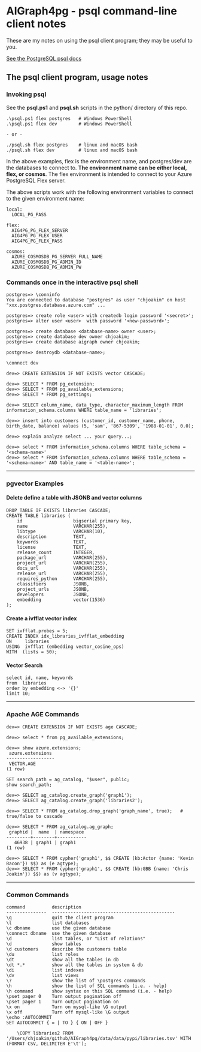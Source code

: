 # AIGraph4pg - psql command-line client notes

These are my notes on using the psql client program; they may be useful to you.

[See the PostgreSQL psql docs](https://www.postgresql.org/docs/current/app-psql.html)

## The psql client program, usage notes

### Invoking psql

See the **psql.ps1** and **psql.sh** scripts in the python/ directory of this repo.

```
.\psql.ps1 flex postgres   # Windows PowerShell
.\psql.ps1 flex dev        # Windows PowerShell

- or -

./psql.sh flex postgres    # linux and macOS bash
./psql.sh flex dev         # linux and macOS bash
```

In the above examples, flex is the environment name,
and postgres/dev are the databases to connect to.
**The environment name can be either local, flex, or cosmos**.
The flex environment is intended to connect to your Azure PostgreSQL Flex server.

The above scripts work with the following environment variables
to connect to the given environment name:

```
local:
  LOCAL_PG_PASS

flex:
  AIG4PG_PG_FLEX_SERVER
  AIG4PG_PG_FLEX_USER
  AIG4PG_PG_FLEX_PASS

cosmos:
  AZURE_COSMOSDB_PG_SERVER_FULL_NAME
  AZURE_COSMOSDB_PG_ADMIN_ID
  AZURE_COSMOSDB_PG_ADMIN_PW
```

### Commands once in the interactive psql shell

```
postgres=> \conninfo
You are connected to database "postgres" as user "chjoakim" on host "xxx.postgres.database.azure.com" ...

postgres=> create role <user> with createdb login password '<secret>';
postgres=> alter user <user>  with password '<new-password>';

postgres=> create database <database-name> owner <user>;
postgres=> create database dev owner chjoakim;
postgres=> create database aigraph owner chjoakim;

postgres=> destroydb <database-name>;

\connect dev

dev=> CREATE EXTENSION IF NOT EXISTS vector CASCADE;

dev=> SELECT * FROM pg_extension;
dev=> SELECT * FROM pg_available_extensions;
dev=> SELECT * FROM pg_settings;

dev=> SELECT column_name, data_type, character_maximum_length FROM information_schema.columns WHERE table_name = 'libraries';

dev=> insert into customers (customer_id, customer_name, phone, birth_date, balance) values (5, 'sam', '867-5309', '1988-01-01', 0.0);

dev=> explain analyze select ... your query...;

dev=> select * FROM information_schema.columns WHERE table_schema = '<schema-name>'
dev=> select * FROM information_schema.columns WHERE table_schema = '<schema-name>' AND table_name = '<table-name>';
```

---

### pgvector Examples

#### Delete define a table with JSONB and vector columns

```
DROP TABLE IF EXISTS libraries CASCADE;
CREATE TABLE libraries (
    id                   bigserial primary key,
    name                 VARCHAR(255),
    libtype              VARCHAR(10),
    description          TEXT,
    keywords             TEXT,
    license              TEXT,
    release_count        INTEGER,
    package_url          VARCHAR(255),
    project_url          VARCHAR(255),
    docs_url             VARCHAR(255),
    release_url          VARCHAR(255),
    requires_python      VARCHAR(255),
    classifiers          JSONB,
    project_urls         JSONB,
    developers           JSONB,
    embedding            vector(1536)
);
```

#### Create a ivfflat vector index

```
SET ivfflat.probes = 5;
CREATE INDEX idx_libraries_ivfflat_embedding
ON     libraries
USING  ivfflat (embedding vector_cosine_ops)
WITH  (lists = 50);
```

#### Vector Search

```
select id, name, keywords
from  libraries
order by embedding <-> '{}'
limit 10;
```

---

### Apache AGE Commands

```
dev=> CREATE EXTENSION IF NOT EXISTS age CASCADE;

dev=> select * from pg_available_extensions;

dev=> show azure.extensions;
 azure.extensions
------------------
 VECTOR,AGE
(1 row)

SET search_path = ag_catalog, "$user", public;
show search_path;

dev=> SELECT ag_catalog.create_graph('graph1');
dev=> SELECT ag_catalog.create_graph('libraries2');

dev=> SELECT * FROM ag_catalog.drop_graph('graph_name', true);   # true/false to cascade

dev=> SELECT * FROM ag_catalog.ag_graph;
 graphid |  name  | namespace
---------+--------+-----------
   46938 | graph1 | graph1
(1 row)

dev=> SELECT * FROM cypher('graph1', $$ CREATE (kb:Actor {name: 'Kevin Bacon'}) $$) as (e agtype);
dev=> SELECT * FROM cypher('graph1', $$ CREATE (kb:GBB {name: 'Chris Joakim'}) $$) as (v agtype);
```

---

### Common Commands

```
command          description
---------------  ----------------------------------------------
\q               quit the client program
\l               list databases
\c dbname        use the given database
\connect dbname  use the given database
\d               list tables, or "List of relations"
\d               show tables
\d customers     describe the customers table
\du              list roles
\dt              show all the tables in db
\dt *.*          show all the tables in system & db
\di              list indexes
\dv              list views
\?               show the list of \postgres commands
\h               show the list of SQL commands (i.e. - help)
\h command       show syntax on this SQL command (i.e. - help)
\pset pager 0    Turn output pagination off
\pset pager 1    Turn output pagination on
\x on            Turn on mysql-like \G output
\x off           Turn off mysql-like \G output
\echo :AUTOCOMMIT
SET AUTOCOMMIT { = | TO } { ON | OFF }
```


```
    \COPY libraries2 FROM '/Users/chjoakim/github/AIGraph4pg/data/data/pypi/libraries.tsv' WITH (FORMAT CSV, DELIMITER E'\t');

```